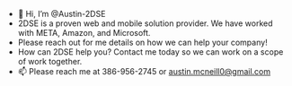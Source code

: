 - 👋 Hi, I’m @Austin-2DSE
- 2DSE is a proven web and mobile solution provider. We have worked with META, Amazon, and Microsoft.
- Please reach out for me details on how we can help your company!
- How can 2DSE help you? Contact me today so we can work on a scope of work together. 
- 📫 Please reach me at 386-956-2745 or austin.mcneill0@gmail.com

<!---
Austin-2DSE/Austin-2DSE is a ✨ special ✨ repository because its `README.md` (this file) appears on your GitHub profile.
You can click the Preview link to take a look at your changes.
--->
